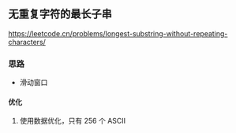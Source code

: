 ## 无重复字符的最长子串

<https://leetcode.cn/problems/longest-substring-without-repeating-characters/>

### 思路

- 滑动窗口

#### 优化

1. 使用数据优化，只有 256 个 ASCII
